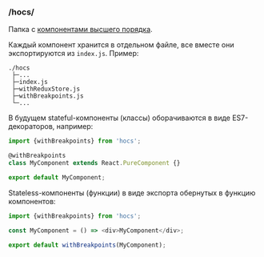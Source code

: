 ### /hocs/
Папка с [компонентами высшего порядка](https://reactjs.org/docs/higher-order-components.html).

Каждый компонент хранится в отдельном файле, все вместе они экспортируются из `index.js`. Пример:
```
./hocs
 ├─...
 ├─index.js
 ├─withReduxStore.js
 ├─withBreakpoints.js
 └─...
```

В будущем stateful-компоненты (классы) оборачиваются в виде ES7-декораторов, например:
```javascript
import {withBreakpoints} from 'hocs';

@withBreakpoints
class MyComponent extends React.PureComponent {}

export default MyComponent;
```

Stateless-компоненты (функции) в виде экспорта обернутых в функцию компонентов:
```javascript
import {withBreakpoints} from 'hocs';

const MyComponent = () => <div>MyComponent</div>;

export default withBreakpoints(MyComponent);
```
